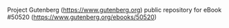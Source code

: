 Project Gutenberg (https://www.gutenberg.org) public repository for
eBook #50520 (https://www.gutenberg.org/ebooks/50520)
